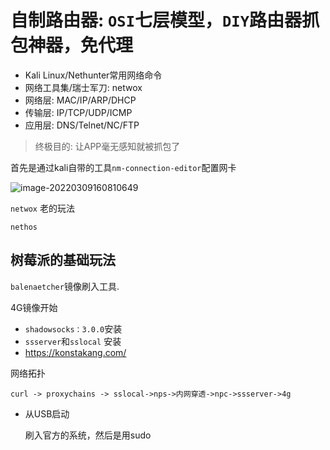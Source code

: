 # 自制路由器: `OSI`七层模型，`DIY`路由器抓包神器，免代理

- Kali Linux/Nethunter常用网络命令
- 网络工具集/瑞士军刀: netwox
- 网络层: MAC/IP/ARP/DHCP
- 传输层: IP/TCP/UDP/ICMP
- 应用层: DNS/Telnet/NC/FTP

> 终极目的: 让APP毫无感知就被抓包了

首先是通过kali自带的工具`nm-connection-editor`配置网卡

![image-20220309160810649](https://img.dem0dem0.top/images/image-20220309160810649.png)

`netwox` 老的玩法

`nethos`



## 树莓派的基础玩法

`balenaetcher`镜像刷入工具.

4G镜像开始

- `shadowsocks：3.0.0`安装 
- `ssserver`和`sslocal` 安装
- https://konstakang.com/

网络拓扑

```
curl -> proxychains -> sslocal->nps->内网穿透->npc->ssserver->4g
```

- 从USB启动

  刷入官方的系统，然后是用sudo
